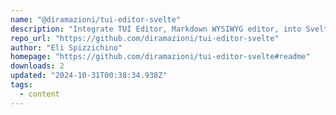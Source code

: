 ```yaml
---
name: "@diramazioni/tui-editor-svelte"
description: "Integrate TUI Editor, Markdown WYSIWYG editor, into Svelte projects."
repo_url: "https://github.com/diramazioni/tui-editor-svelte"
author: "Eli Spizzichino"
homepage: "https://github.com/diramazioni/tui-editor-svelte#readme"
downloads: 2
updated: "2024-10-31T00:38:34.938Z"
tags: 
  - content
---
```

